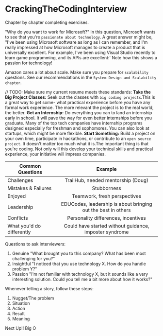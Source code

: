 # CrackingTheCodingInterview
Chapter by chapter completing exercises.


"Why do you want to work for Microsoft?"
In this question, Microsoft wants to see that you're `passionate about technology`. A great answer might be, "I've been using Microsoft software as long as I can remember, and I'm really impressed at how Microsoft manages to create a product that is universally excellent. For example, I've been using Visual Studio recently to learn game programming, and its APls are excellent:' Note how this shows a passion for technology!


Amazon cares a lot about scale. Make sure you prepare for `scalability` questions.
See our recommendations in the `System Design and Scalability chapter`.

// TODO: Make sure my current resume meets these standards:
__Take the Big Project Classes:__ Seek out the classes with `big coding projects`.This is a great way to get some- what practical experience before you have any formal work experience. The more relevant the project is to the real world, the better.
__Get an Internship:__ Do everything you can to land an internship early in school. It will pave the way for even better internships before you graduate. Many of the top tech companies have internship programs designed especially for freshman and sophomores. You can also look at startups, which might be more flexible.
__Start Something:__ Build a project on your own time, participate in hackathons, or contribute to an `open source project`. It doesn't matter too much what it is.The important thing is that you're coding. Not only will this develop your technical skills and practical experience, your initiative will impress companies.

| Common Questions          | Example                                                       |
| ------------------------- |:-------------------------------------------------------------:|
| Challenges                | TrailHub, needed mentorship (Doug)                            |
| Mistakes & Failures       | Stubborness                                                   |
| Enjoyed                   | Teamwork, fresh perspectives                                  |
| Leadership                | EDUCodes, leadership is about bringing out the best in others |
| Conflicts                 | Personality differences, incentives                           |   
| What you'd do differently | Could have started without guidance, imposter syndrome        |


Questions to ask interviewers:
1. Genuine
"What brought you to this company? What has been most challenging for you?"
2. Insightful
"I noticed that you use technology X. How do you handle problem Y?"
3. Passion
"I'm not familiar with technology X, but it sounds like a very interesting solution. Could you tell me a bit more about how it works?"

Whenever telling a story, follow these steps:
1. Nugget/The problem
2. Situation
3. Action
4. Result
5. Meaning

Next Up!! Big O
